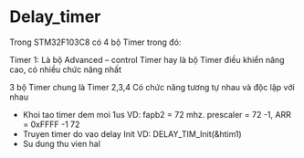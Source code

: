 # Delay_timer

Trong STM32F103C8 có 4 bộ Timer trong đó:

Timer 1: Là bộ Advanced – control Timer hay là bộ Timer điều khiển nâng cao, có nhiều chức năng nhất

3 bộ Timer chung là Timer 2,3,4 Có chức năng tương tự nhau và độc lập với nhau

- Khoi tao timer dem moi 1us VD: fapb2 = 72 mhz. prescaler = 72 -1, ARR = 0xFFFF -1 
72
- Truyen timer do vao delay Init VD: DELAY_TIM_Init(&htim1)
- Su dung thu vien hal
